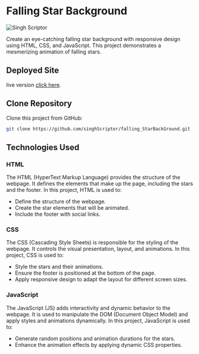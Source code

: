 # Falling Star Background

![Singh Scriptor](https://img.shields.io/badge/Developer-Singh%20Scriptor-blue)

Create an eye-catching falling star background with responsive design using HTML, CSS, and JavaScript. This project demonstrates a mesmerizing animation of falling stars.

## Deployed Site
live version [click here](https://singhscriptor.github.io/falling_StarBackGround/).

## Clone Repository
Clone this project from GitHub:

```sh
git clone https://github.com/singhScriptor/falling_StarBackGround.git

```
## Technologies Used

### HTML
The HTML (HyperText Markup Language) provides the structure of the webpage. It defines the elements that make up the page, including the stars and the footer. In this project, HTML is used to:
- Define the structure of the webpage.
- Create the star elements that will be animated.
- Include the footer with social links.

### CSS
The CSS (Cascading Style Sheets) is responsible for the styling of the webpage. It controls the visual presentation, layout, and animations. In this project, CSS is used to:
- Style the stars and their animations.
- Ensure the footer is positioned at the bottom of the page.
- Apply responsive design to adapt the layout for different screen sizes.

### JavaScript
The JavaScript (JS) adds interactivity and dynamic behavior to the webpage. It is used to manipulate the DOM (Document Object Model) and apply styles and animations dynamically. In this project, JavaScript is used to:
- Generate random positions and animation durations for the stars.
- Enhance the animation effects by applying dynamic CSS properties.


